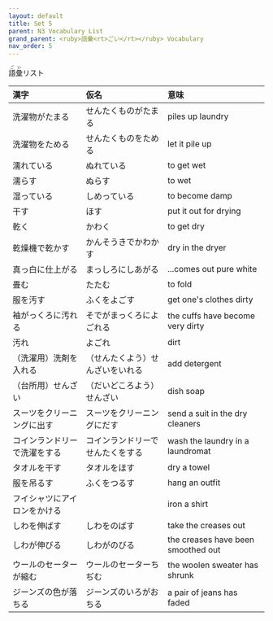 ```yaml
---
layout: default
title: Set 5
parent: N3 Vocabulary List
grand_parent: <ruby>語彙<rt>ごい</rt></ruby> Vocabulary
nav_order: 5
---
```


<ruby>語彙<rt>ごい</rt></ruby>リスト

| 漢字                         | 仮名                             | 意味                               |
|:---------------------------- |:-------------------------------- |:---------------------------------- |
| 洗濯物がたまる               | せんたくものがたまる             | piles up laundry                   |
| 洗濯物をためる               | せんたくものをためる             | let it pile up                     |
| 濡れている                   | ぬれている                       | to get wet                         |
| 濡らす                       | ぬらす                           | to wet                             |
| 湿っている                   | しめっている                     | to become damp                     |
| 干す                         | ほす                             | put it out for drying              |
| 乾く                         | かわく                           | to get dry                         |
| 乾燥機で乾かす               | かんそうきでかわかす             | dry in the dryer                   |
| 真っ白に仕上がる             | まっしろにしあがる               | ...comes out pure white            |
| 畳む                         | たたむ                           | to fold                            |
| 服を汚す                     | ふくをよごす                     | get one's clothes dirty            |
| 袖がっくろに汚れる           | そでがまっくろによごれる         | the cuffs have become very dirty   |
| 汚れ                         | よごれ                           | dirt                               |
| （洗濯用）洗剤を入れる       | （せんたくよう）せんざいをいれる | add detergent                      |
| （台所用）せんざい           | （だいどころよう）せんざい       | dish soap                          |
| スーツをクリーニングに出す   | スーツをクリーニングにだす       | send a suit in the dry cleaners    |
| コインランドリーで洗濯をする | コインランドリーでせんたくをする | wash the laundry in a laundromat   |
| タオルを干す                 | タオルをほす                     | dry a towel                        |
| 服を吊るす                   | ふくをつるす                     | hang an outfit                     |
| フイシャツにアイロンをかける |                                  | iron a shirt                       |
| しわを伸ばす                 | しわをのばす                     | take the creases out               |
| しわが伸びる                 | しわがのびる                     | the creases have been smoothed out |
| ウールのセーターが縮む       | ウールのセーターちぢむ           | the woolen sweater has shrunk      |
| ジーンズの色が落ちる         | ジーンズのいろがおちる           | a pair of jeans has faded          |
